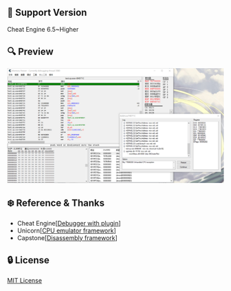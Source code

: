 ## :page_with_curl: Support Version
Cheat Engine 6.5~Higher
## :mag: Preview
![](img/Island.png)

## :snowflake: Reference & Thanks
* Cheat Engine[[Debugger with plugin](https://github.com/cheat-engine/cheat-engine)]
* Unicorn[[CPU emulator framework](https://github.com/unicorn-engine/unicorn)]
* Capstone[[Disassembly framework](https://github.com/aquynh/capstone)]
## :lock: License

[MIT License](/LICENSE)